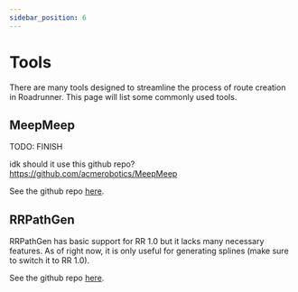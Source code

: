 ```yaml
---
sidebar_position: 6
---
```


# Tools
There are many tools designed to streamline the process of route creation in Roadrunner. This page will list some commonly used tools.

## MeepMeep
TODO: FINISH

idk should it use this github repo?
https://github.com/acmerobotics/MeepMeep

See the github repo [here](https://github.com/rh-robotics/MeepMeep).

## RRPathGen
RRPathGen has basic support for RR 1.0 but it lacks many necessary features. As of right now, it is only useful for generating splines (make sure to switch it to RR 1.0).

See the github repo [here](https://github.com/Jarhead20/RRPathGen).
